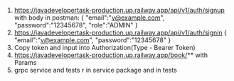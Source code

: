1) https://javadevelopertask-production.up.railway.app/api/v1/auth/signup with body in postman:
{
"email":"v@example.com",
"password":"12345678",
"role":"ADMIN"
}
2) https://javadevelopertask-production.up.railway.app/api/v1/auth/signin
   {
   "email":"v@example.com",
   "password":"12345678"
   }
3) Copy token and input into Authorization(Type - Bearer Token)
4) https://javadevelopertask-production.up.railway.app/book/**
 with Params 
5) grpc service and tests r in service package and in tests



